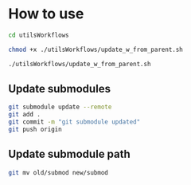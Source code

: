 # How to use

```bash
cd utilsWorkflows
```

```bash
chmod +x ./utilsWorkflows/update_w_from_parent.sh
```

```bash
./utilsWorkflows/update_w_from_parent.sh
```

## Update submodules

```bash
git submodule update --remote
git add .
git commit -m "git submodule updated"
git push origin
```

## Update submodule path

```bash
git mv old/submod new/submod
```